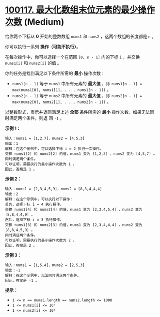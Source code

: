 # [100117. 最大化数组末位元素的最少操作次数][link] (Medium)

[link]: https://leetcode.cn/contest/weekly-contest-371/problems/minimum-operations-to-maximize-last-elements-in-arrays/

给你两个下标从 **0** 开始的整数数组 `nums1` 和 `nums2` ，这两个数组的长度都是 `n` 。

你可以执行一系列 **操作（可能不执行）**。

在每次操作中，你可以选择一个在范围 `[0, n - 1]` 内的下标 `i` ，并交换 `nums1[i]` 和 `nums2[i]` 的值
。

你的任务是找到满足以下条件所需的 **最小** 操作次数：

- `nums1[n - 1]` 等于 `nums1` 中所有元素的 **最大值** ，即 `nums1[n - 1] = max(nums1[0], nums1[1], .
.., nums1[n - 1])` 。
- `nums2[n - 1]` 等于 `nums2` 中所有元素的 **最大值** ，即 `nums2[n - 1] = max(nums2[0], nums2[1], .
.., nums2[n - 1])` 。

以整数形式，表示并返回满足上述 **全部** 条件所需的 **最小** 操作次数，如果无法同时满足两个条件，则返
回 `-1` 。

**示例 1：**

```
输入：nums1 = [1,2,7]，nums2 = [4,5,3]
输出：1
解释：在这个示例中，可以选择下标 i = 2 执行一次操作。
交换 nums1[2] 和 nums2[2] 的值，nums1 变为 [1,2,3] ，nums2 变为 [4,5,7] 。
同时满足两个条件。
可以证明，需要执行的最小操作次数为 1 。
因此，答案是 1 。
```

**示例 2：**

```
输入：nums1 = [2,3,4,5,9]，nums2 = [8,8,4,4,4]
输出：2
解释：在这个示例中，可以执行以下操作：
首先，选择下标 i = 4 执行操作。
交换 nums1[4] 和 nums2[4] 的值，nums1 变为 [2,3,4,5,4] ，nums2 变为 [8,8,4,4,9] 。
然后，选择下标 i = 3 执行操作。
交换 nums1[3] 和 nums2[3] 的值，nums1 变为 [2,3,4,4,4] ，nums2 变为 [8,8,4,5,9] 。
同时满足两个条件。
可以证明，需要执行的最小操作次数为 2 。
因此，答案是 2 。
```

**示例 3：**

```
输入：nums1 = [1,5,4]，nums2 = [2,5,3]
输出：-1
解释：在这个示例中，无法同时满足两个条件。
因此，答案是 -1 。
```

**提示：**

- `1 <= n == nums1.length == nums2.length <= 1000`
- `1 <= nums1[i] <= 10⁹`
- `1 <= nums2[i] <= 10⁹`
